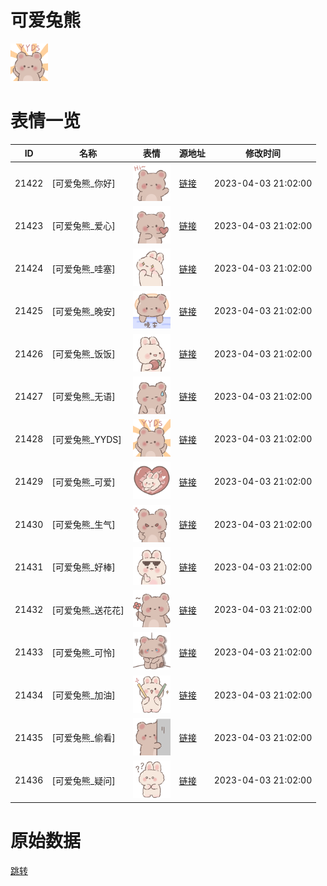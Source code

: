 # 可爱兔熊

<img src="./cover.png" height="60" alt="cover" />

# 表情一览

|ID|名称|表情|源地址|修改时间|
|----|----|----|----|----|
|21422|[可爱兔熊_你好]|<img src="./pic/021422_%5B可爱兔熊_你好%5D.png" height="60" alt="你好"/>|[链接](https://i0.hdslb.com/bfs/garb/5b663badc84ca7ea01068d3d36a6fb78e4448452.png)|2023-04-03 21:02:00|
|21423|[可爱兔熊_爱心]|<img src="./pic/021423_%5B可爱兔熊_爱心%5D.png" height="60" alt="爱心"/>|[链接](https://i0.hdslb.com/bfs/garb/0a6f3c1da1e92fcdb0ae8bbdf415700445ba8592.png)|2023-04-03 21:02:00|
|21424|[可爱兔熊_哇塞]|<img src="./pic/021424_%5B可爱兔熊_哇塞%5D.png" height="60" alt="哇塞"/>|[链接](https://i0.hdslb.com/bfs/garb/2b05ebfe4250a4d180f6f4f15735ae2c5a0a693f.png)|2023-04-03 21:02:00|
|21425|[可爱兔熊_晚安]|<img src="./pic/021425_%5B可爱兔熊_晚安%5D.png" height="60" alt="晚安"/>|[链接](https://i0.hdslb.com/bfs/garb/440013f086bc22fc0f5838ad885f1b96e9406e7d.png)|2023-04-03 21:02:00|
|21426|[可爱兔熊_饭饭]|<img src="./pic/021426_%5B可爱兔熊_饭饭%5D.png" height="60" alt="饭饭"/>|[链接](https://i0.hdslb.com/bfs/garb/b1f44a178ea7877da4d1b6cc06fefda1662d48d5.png)|2023-04-03 21:02:00|
|21427|[可爱兔熊_无语]|<img src="./pic/021427_%5B可爱兔熊_无语%5D.png" height="60" alt="无语"/>|[链接](https://i0.hdslb.com/bfs/garb/8cab481ec697d9e94591adf46068194e49795583.png)|2023-04-03 21:02:00|
|21428|[可爱兔熊_YYDS]|<img src="./pic/021428_%5B可爱兔熊_YYDS%5D.png" height="60" alt="YYDS"/>|[链接](https://i0.hdslb.com/bfs/garb/50918c561748a084f221c6c148f6067ef2c3b1fc.png)|2023-04-03 21:02:00|
|21429|[可爱兔熊_可爱]|<img src="./pic/021429_%5B可爱兔熊_可爱%5D.png" height="60" alt="可爱"/>|[链接](https://i0.hdslb.com/bfs/garb/3ce34e3c9797699cfa154146fe9f6574cb5c017a.png)|2023-04-03 21:02:00|
|21430|[可爱兔熊_生气]|<img src="./pic/021430_%5B可爱兔熊_生气%5D.png" height="60" alt="生气"/>|[链接](https://i0.hdslb.com/bfs/garb/f25c607968437204ea982f2dee05a984bc66c1bd.png)|2023-04-03 21:02:00|
|21431|[可爱兔熊_好棒]|<img src="./pic/021431_%5B可爱兔熊_好棒%5D.png" height="60" alt="好棒"/>|[链接](https://i0.hdslb.com/bfs/garb/540a36245c4654d25c2b0e9a232e8d17e8c4c7b4.png)|2023-04-03 21:02:00|
|21432|[可爱兔熊_送花花]|<img src="./pic/021432_%5B可爱兔熊_送花花%5D.png" height="60" alt="送花花"/>|[链接](https://i0.hdslb.com/bfs/garb/446f18d857ae0e661038096c36b8ab9e1827310f.png)|2023-04-03 21:02:00|
|21433|[可爱兔熊_可怜]|<img src="./pic/021433_%5B可爱兔熊_可怜%5D.png" height="60" alt="可怜"/>|[链接](https://i0.hdslb.com/bfs/garb/51197e07ae46839d458a99e31b2abdcde7a82ac2.png)|2023-04-03 21:02:00|
|21434|[可爱兔熊_加油]|<img src="./pic/021434_%5B可爱兔熊_加油%5D.png" height="60" alt="加油"/>|[链接](https://i0.hdslb.com/bfs/garb/52dc31a327741c5fff14c247445ebed7c1d6ae58.png)|2023-04-03 21:02:00|
|21435|[可爱兔熊_偷看]|<img src="./pic/021435_%5B可爱兔熊_偷看%5D.png" height="60" alt="偷看"/>|[链接](https://i0.hdslb.com/bfs/garb/a732040589d9c1fcb85fec75b41ad85f49c68d6c.png)|2023-04-03 21:02:00|
|21436|[可爱兔熊_疑问]|<img src="./pic/021436_%5B可爱兔熊_疑问%5D.png" height="60" alt="疑问"/>|[链接](https://i0.hdslb.com/bfs/garb/b54c122d968b029244b9050a3da115a16f660858.png)|2023-04-03 21:02:00|

# 原始数据

[跳转](./raw.json)

